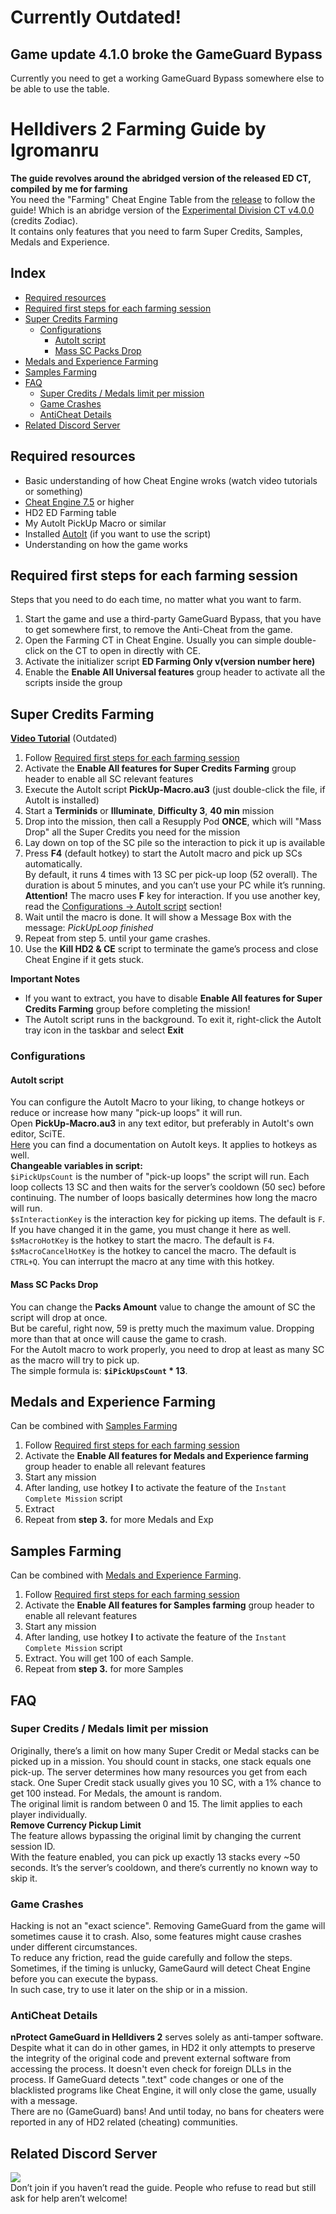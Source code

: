
# Currently Outdated!  
## Game update 4.1.0 broke the GameGuard Bypass
Currently you need to get a working GameGuard Bypass somewhere else to be able to use the table.

# Helldivers 2 Farming Guide by Igromanru

**The guide revolves around the abridged version of the released ED CT, compiled by me for farming**  
You need the "Farming" Cheat Engine Table from the [release](https://github.com/igromanru/HD2-Farming-Guide/releases) to follow the guide!
Which is an abridge version of the [Experimental Division CT v4.0.0](https://www.unknowncheats.me/forum/downloads.php?do=file&id=51228) (credits Zodiac).  
It contains only features that you need to farm Super Credits, Samples, Medals and Experience.  

## Index
- [Required resources](#required-resources)
- [Required first steps for each farming session](#required-first-steps-for-each-farming-session)
- [Super Credits Farming](#super-credits-farming)
  - [Configurations](#configurations)
    - [AutoIt script](#autoit-script)
    - [Mass SC Packs Drop](#mass-sc-packs-drop)
- [Medals and Experience Farming](#medals-and-experience-farming)
- [Samples Farming](#samples-farming)
- [FAQ](#faq)
  - [Super Credits / Medals limit per mission](#super-credits--medals-limit-per-mission)
  - [Game Crashes](#game-crashes)
  - [AntiCheat Details](#anticheat-details)
- [Related Discord Server](#related-discord-server)


## Required resources
- Basic understanding of how Cheat Engine wroks (watch video tutorials or something)
- [Cheat Engine 7.5](https://mega.nz/file/HNFRBSrY#rj4oel3UuK9hoj1BtezRVbGhNJBo8mQ3EYl7ioFprcc) or higher
- HD2 ED Farming table
- My AutoIt PickUp Macro or similar
- Installed [AutoIt](https://www.autoitscript.com/site/autoit/downloads/) (if you want to use the script)
- Understanding on how the game works

## Required first steps for each farming session
Steps that you need to do each time, no matter what you want to farm.
1. Start the game and use a third-party GameGuard Bypass, that you have to get somewhere first, to remove the Anti-Cheat from the game.  
3. Open the Farming CT in Cheat Engine. Usually you can simple double-click on the CT to open in directly with CE.
7. Activate the initializer script **ED Farming Only v(version number here)**
8. Enable the **Enable All Universal features** group header to activate all the scripts inside the group

## Super Credits Farming
 **[Video Tutorial](https://www.youtube.com/watch?v=kj150Uf3ljc)** (Outdated)

1. Follow [Required first steps for each farming session](#required-first-steps-for-each-farming-session)
2. Activate the **Enable All features for Super Credits Farming** group header to enable all SC relevant features
3. Execute the AutoIt script **PickUp-Macro.au3** (just double-click the file, if AutoIt is installed)
4. Start a **Terminids** or **Illuminate**, **Difficulty 3**, **40 min** mission
5. Drop into the mission, then call a Resupply Pod **ONCE**, which will "Mass Drop" all the Super Credits you need for the mission
6. Lay down on top of the SC pile so the interaction to pick it up is available
7. Press **F4** (default hotkey) to start the AutoIt macro and pick up SCs automatically.  
By default, it runs 4 times with 13 SC per pick-up loop (52 overall). The duration is about 5 minutes, and you can’t use your PC while it’s running.  
**Attention!** The macro uses **F** key for interaction. If you use another key, read the [Configurations -> AutoIt script](#autoit-script) section!
8. Wait until the macro is done. It will show a Message Box with the message: *PickUpLoop finished*
9. Repeat from step 5. until your game crashes.
10. Use the **Kill HD2 & CE** script to terminate the game’s process and close Cheat Engine if it gets stuck.

**Important Notes**
- If you want to extract, you have to disable **Enable All features for Super Credits Farming** group before completing the mission!  
- The AutoIt script runs in the background. To exit it, right-click the AutoIt tray icon in the taskbar and select **Exit**

### Configurations
#### AutoIt script
You can configure the AutoIt Macro to your liking, to change hotkeys or reduce or increase how many "pick-up loops" it will run.  
Open **PickUp-Macro.au3** in any text editor, but preferably in AutoIt's own editor, SciTE.  
[Here](https://www.autoitscript.com/autoit3/docs/functions/Send.htm) you can find a documentation on AutoIt keys. It applies to hotkeys as well.  
**Changeable variables in script:**  
`$iPickUpsCount` is the number of "pick-up loops" the script will run. Each loop collects 13 SC and then waits for the server’s cooldown (50 sec) before continuing. The number of loops basically determines how long the macro will run.  
`$sInteractionKey` is the interaction key for picking up items. The default is `F`. If you have changed it in the game, you must change it here as well.  
`$sMacroHotKey` is the hotkey to start the macro. The default is `F4`.  
`$sMacroCancelHotKey` is the hotkey to cancel the macro. The default is `CTRL+Q`. You can interrupt the macro at any time with this hotkey.  
#### Mass SC Packs Drop
You can change the **Packs Amount** value to change the amount of SC the script will drop at once.  
But be careful, right now, 59 is pretty much the maximum value. Dropping more than that at once will cause the game to crash.  
For the AutoIt macro to work properly, you need to drop at least as many SC as the macro will try to pick up.  
The simple formula is: **`$iPickUpsCount` * 13**.

## Medals and Experience Farming
Can be combined with [Samples Farming](#samples-farming)

1. Follow [Required first steps for each farming session](#required-first-steps-for-each-farming-session)
2. Activate the **Enable All features for Medals and Experience farming** group header to enable all relevant features
3. Start any mission
4. After landing, use hotkey **I** to activate the feature of the `Instant Complete Mission` script
5. Extract
6. Repeat from **step 3.** for more Medals and Exp

## Samples Farming
Can be combined with [Medals and Experience Farming](#medals-and-experience-farming).  

1. Follow [Required first steps for each farming session](#required-first-steps-for-each-farming-session)
2. Activate the **Enable All features for Samples farming** group header to enable all relevant features
3. Start any mission
4. After landing, use hotkey **I** to activate the feature of the `Instant Complete Mission` script
5. Extract. You will get 100 of each Sample.
6. Repeat from **step 3.** for more Samples

## FAQ
### Super Credits / Medals limit per mission
Originally, there’s a limit on how many Super Credit or Medal stacks can be picked up in a mission. You should count in stacks, one stack equals one pick-up. The server determines how many resources you get from each stack. One Super Credit stack usually gives you 10 SC, with a 1% chance to get 100 instead. For Medals, the amount is random.  
The original limit is random between 0 and 15. The limit applies to each player individually.  
**Remove Currency Pickup Limit**  
The feature allows bypassing the original limit by changing the current session ID.  
With the feature enabled, you can pick up exactly 13 stacks every ~50 seconds.
It’s the server’s cooldown, and there’s currently no known way to skip it.

### Game Crashes
Hacking is not an "exact science". Removing GameGuard from the game will sometimes cause it to crash. Also, some features might cause crashes under different circumstances.  
To reduce any friction, read the guide carefully and follow the steps.  
Sometimes, if the timing is unlucky, GameGaurd will detect Cheat Engine before you can execute the bypass.  
In such case, try to use it later on the ship or in a mission.

### AntiCheat Details
**nProtect GameGuard in Helldivers 2** serves solely as anti-tamper software. Despite what it can do in other games, in HD2 it only attempts to preserve the integrity of the original code and prevent external software from accessing the process. It doesn't even check for foreign DLLs in the process.
If GameGuard detects ".text" code changes or one of the blacklisted programs like Cheat Engine, it will only close the game, usually with a message.  
There are no (GameGuard) bans! And until today, no bans for cheaters were reported in any of HD2 related (cheating) communities.

## Related Discord Server
<a href="https://discord.gg/jmsAX8kjVJ"><img src='https://discordapp.com/api/guilds/1417474730906095626/widget.png?style=shield'></a>  
Don’t join if you haven’t read the guide. People who refuse to read but still ask for help aren’t welcome!